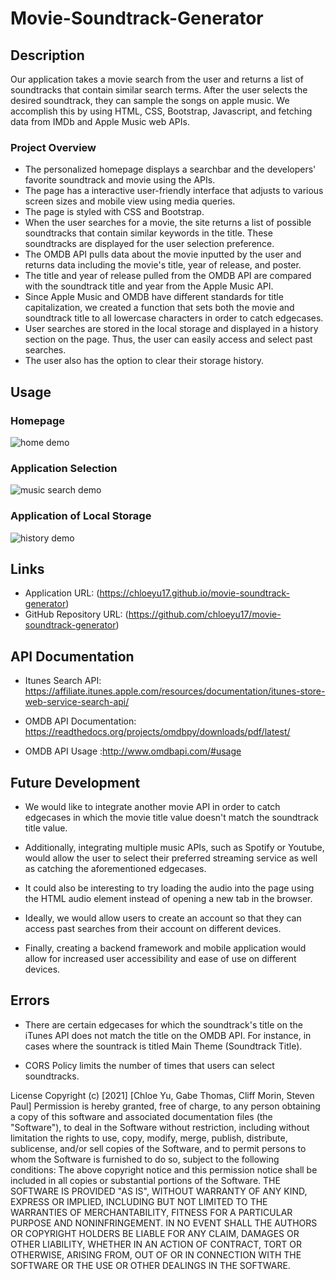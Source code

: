 # Movie-Soundtrack-Generator

## Description 

Our application takes a movie search from the user and returns a list of soundtracks that contain similar search terms.  After the user selects the desired soundtrack, they can sample the songs on apple music. We accomplish this by using HTML, CSS, Bootstrap, Javascript, and fetching data from IMDb and Apple Music web APIs.

### Project Overview

* The personalized homepage displays a searchbar and the developers' favorite soundtrack and movie using the APIs.
* The page has a interactive user-friendly interface that adjusts to various screen sizes and mobile view using media queries. 
* The page is styled with CSS and Bootstrap.
* When the user searches for a movie, the site returns a list of possible soundtracks that contain similar keywords in the title.  These soundtracks are displayed for the user selection preference. 
* The OMDB API pulls data about the movie inputted by the user and returns data including the movie's title, year of release, and poster. 
* The title and year of release pulled from the OMDB API are compared with the soundtrack title and year from the Apple Music API.
* Since Apple Music and OMDB have different standards for title capitalization, we created a function that sets both the movie and soundtrack title to all lowercase characters in order to catch edgecases.
* User searches are stored in the local storage and displayed in a history section on the page.  Thus, the user can easily access and select past searches. 
* The user also has the option to clear their storage history.  

## Usage  

### Homepage  
![home demo](assets/images/homedemo.gif)

### Application Selection 
![music search demo](assets/images/musicsearchdemo.gif)

### Application of Local Storage
![history demo](assets/images/localstoragedemo.gif)

## Links

* Application URL: (https://chloeyu17.github.io/movie-soundtrack-generator)
* GitHub Repository URL: (https://github.com/chloeyu17/movie-soundtrack-generator)

## API Documentation

* Itunes Search API: https://affiliate.itunes.apple.com/resources/documentation/itunes-store-web-service-search-api/

* OMDB API Documentation: https://readthedocs.org/projects/omdbpy/downloads/pdf/latest/

* OMDB API Usage :http://www.omdbapi.com/#usage

## Future Development 

* We would like to integrate another movie API in order to catch edgecases in which the movie title value doesn't match the soundtrack title value.

* Additionally, integrating multiple music APIs, such as Spotify or Youtube, would allow the user to select their preferred streaming service as well as catching the aforementioned edgecases. 

* It could also be interesting to try loading the audio into the page using the HTML audio element instead of opening a new tab in the browser.

* Ideally, we would allow users to create an account so that they can access past searches from their account on different devices. 

* Finally, creating a backend framework and mobile application would allow for increased user accessibility and ease of use on different devices. 

## Errors

* There are certain edgecases for which the soundtrack's title on the iTunes API does not match the title on the OMDB API.  For instance, in cases where the sountrack is titled Main Theme (Soundtrack Title).

* CORS Policy limits the number of times that users can select soundtracks.


License
Copyright (c) [2021] [Chloe Yu, Gabe Thomas, Cliff Morin, Steven Paul]
Permission is hereby granted, free of charge, to any person obtaining a copy of this software and associated documentation files (the "Software"), to deal in the Software without restriction, including without limitation the rights to use, copy, modify, merge, publish, distribute, sublicense, and/or sell copies of the Software, and to permit persons to whom the Software is furnished to do so, subject to the following conditions:
The above copyright notice and this permission notice shall be included in all copies or substantial portions of the Software.
THE SOFTWARE IS PROVIDED "AS IS", WITHOUT WARRANTY OF ANY KIND, EXPRESS OR IMPLIED, INCLUDING BUT NOT LIMITED TO THE WARRANTIES OF MERCHANTABILITY, FITNESS FOR A PARTICULAR PURPOSE AND NONINFRINGEMENT. IN NO EVENT SHALL THE AUTHORS OR COPYRIGHT HOLDERS BE LIABLE FOR ANY CLAIM, DAMAGES OR OTHER LIABILITY, WHETHER IN AN ACTION OF CONTRACT, TORT OR OTHERWISE, ARISING FROM, OUT OF OR IN CONNECTION WITH THE SOFTWARE OR THE USE OR OTHER DEALINGS IN THE SOFTWARE.
